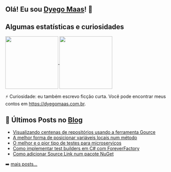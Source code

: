 ## Olá! Eu sou [Dyego Maas](https://dyegomaas.com.br)! 👋

## Algumas estatísticas e curiosidades

<p>
<a href="https://github.com/DyegoMaas/github-readme-stats">
    <img
      align="center"
      height="165"
      src="https://github-readme-stats.vercel.app/api?username=DyegoMaas&count_private=true&show_icons=true&custom_title=Dyego's%20Github%20Stats&hide=issues&theme=dracula"
    />
  </a>
<a href="https://github.com/DyegoMaas/github-readme-stats">
    <img
      align="center"
      height="165"
      src="https://github-readme-stats.vercel.app/api/top-langs/?username=DyegoMaas&exclude_repo=blog,dyegomaas.github.io&layout=compact&theme=dracula&langs_count=8"
    />
</a>
</p>
  
⚡ Curiosidade: eu também escrevo ficção curta. Você pode encontrar meus contos em https://dyegomaas.com.br.

## 📕 Últimos Posts no [Blog]((https://blog.dyegomaas.com.br))

<!-- BLOG-POST-LIST:START -->
- [Visualizando centenas de repositórios usando a ferramenta Gource](https://blog.dyegomaas.com.br/posts/artigo-visualizando-centenas-projetos-com-gource/)
- [A melhor forma de posicionar variáveis locais num método](https://blog.dyegomaas.com.br/posts/artigo-posicionamento-variaveis/)
- [O melhor e o pior tipo de testes para microserviços](https://blog.dyegomaas.com.br/posts/artigo-melhor-e-pior-tipos-teste-para-microservicos/)
- [Como implementar test builders em C# com ForeverFactory](https://blog.dyegomaas.com.br/posts/artigo-test-builders-com-foreverfactory/)
- [Como adicionar Source Link num pacote NuGet](https://blog.dyegomaas.com.br/posts/artigo-como-adicionar-source-link-pacote-nuget/)
<!-- BLOG-POST-LIST:END -->

➡️ [mais posts...](https://blog.dyegomaas.com.br)

<!--
**DyegoMaas/DyegoMaas** is a ✨ _special_ ✨ repository because its `README.md` (this file) appears on your GitHub profile.

Here are some ideas to get you started:

- 🔭 I’m currently working on ...
- 🌱 I’m currently learning ...
- 👯 I’m looking to collaborate on ...
- 🤔 I’m looking for help with ...
- 💬 Ask me about ...
- 📫 How to reach me: ...
- 😄 Pronouns: ...
- ⚡ Fun fact: I also write short fiction. You can find it in https://dyegomaas.com.br. (It's all in brazilian portuguese)
-->



